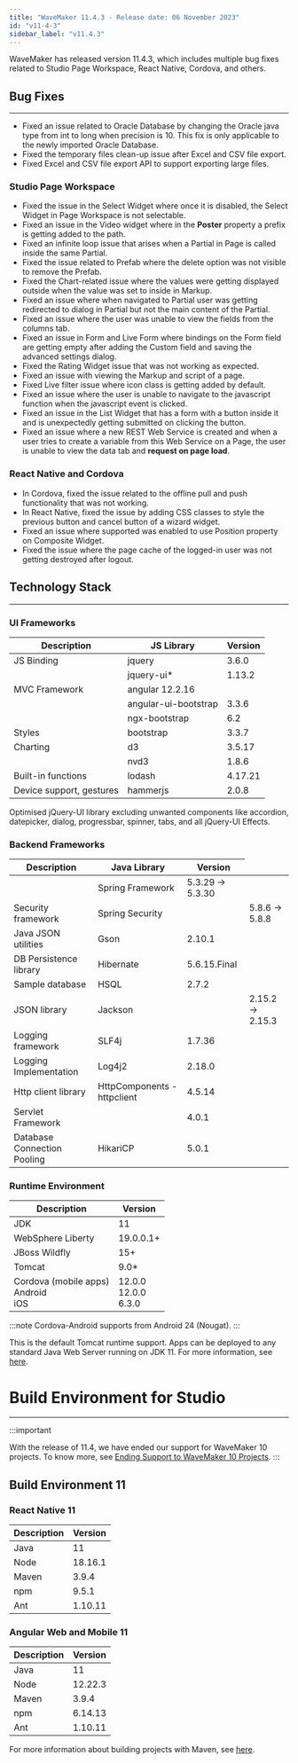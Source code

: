 ```yaml
---
title: "WaveMaker 11.4.3 - Release date: 06 November 2023"
id: "v11-4-3"
sidebar_label: "v11.4.3"
---
```


WaveMaker has released version 11.4.3, which includes multiple bug fixes related to Studio Page Workspace, React Native, Cordova, and others.

## Bug Fixes

---

- Fixed an issue related to Oracle Database by changing the Oracle java type from int to long when precision is 10. This fix is only applicable to the newly imported Oracle Database.
- Fixed the temporary files clean-up issue after Excel and CSV file export.
- Fixed Excel and CSV file export API to support exporting large files.

### Studio Page Workspace

- Fixed the issue in the Select Widget where once it is disabled, the Select Widget in Page Workspace is not selectable.
- Fixed an issue in the Video widget where in the **Poster** property a prefix is getting added to the path.
- Fixed an infinite loop issue that arises when a Partial in Page is called inside the same Partial.
- Fixed the issue related to Prefab where the delete option was not visible to remove the Prefab.
- Fixed the Chart-related issue where the values were getting displayed outside when the value was set to inside in Markup.
- Fixed an issue where when navigated to Partial user was getting redirected to dialog in Partial but not the main content of the Partial.
- Fixed an issue where the user was unable to view the fields from the columns tab.
- Fixed an issue in Form and  Live Form where bindings on the Form field are getting empty after adding the Custom field and saving the advanced settings dialog.
- Fixed the Rating Widget issue that was not working as expected.
- Fixed an issue with viewing the Markup and script of a page.
- Fixed Live filter issue where icon class is getting added by default.
- Fixed an issue where the user is unable to navigate to the javascript function when the javascript event is clicked.
- Fixed an issue in the List Widget that has a form with a button inside it and is unexpectedly getting submitted on clicking the button.
- Fixed an issue where a new REST Web Service is created and when a user tries to create a variable from this Web Service on a Page, the user is unable to view the data tab and **request on page load**.

### React Native and Cordova

- In Cordova, fixed the issue related to the offline pull and push functionality that was not working.
- In React Native, fixed the issue by adding CSS classes to style the previous button and cancel button of a wizard widget.
- Fixed an issue where supported was enabled to use Position property on Composite Widget.
- Fixed the issue where the page cache of the logged-in user was not getting destroyed after logout.

## Technology Stack

---

### UI Frameworks

| Description | JS Library | Version |
| --- | --- | --- |
| JS Binding | jquery | 3.6.0 |
|  | jquery-ui* | 1.13.2 |
| MVC Framework | angular 12.2.16 |
|  | angular-ui-bootstrap | 3.3.6 |
|  | ngx-bootstrap | 6.2 |
| Styles | bootstrap | 3.3.7 |
| Charting | d3 | 3.5.17 |
|  | nvd3 | 1.8.6 |
| Built-in functions | lodash | 4.17.21|
| Device support, gestures | hammerjs | 2.0.8 |

Optimised jQuery-UI library excluding unwanted components like accordion, datepicker, dialog, progressbar, spinner, tabs, and all jQuery-UI Effects.

### Backend Frameworks

| Description | Java Library | Version |
| --- | --- | --- |
|  | Spring Framework | 5.3.29 -> 5.3.30 </td>|
| Security framework | Spring Security | <td className="versiontdbgcolor"> 5.8.6 -> 5.8.8 |
| Java JSON utilities | Gson  | 2.10.1 |
| DB Persistence library | Hibernate | 5.6.15.Final |
| Sample database | HSQL |  2.7.2 |
| JSON library | Jackson | <td className="versiontdbgcolor"> 2.15.2 -> 2.15.3 |
| Logging framework | SLF4j | 1.7.36 |
| Logging Implementation | Log4j2 | 2.18.0|
| Http client library  | HttpComponents -  httpclient |  4.5.14 |
| Servlet Framework |  | 4.0.1 |
| Database Connection Pooling | HikariCP | 5.0.1 |

### Runtime Environment

| Description | Version |
| --- | --- |
| JDK | 11 |
| WebSphere Liberty | 19.0.0.1+ |
| JBoss Wildfly | 15+ |
| Tomcat | 9.0* |
| Cordova (mobile apps) <br/> Android <br/> iOS |12.0.0 <br/> 12.0.0  <br/> 6.3.0 |

:::note
Cordova-Android supports from Android 24 (Nougat).
:::

This is the default Tomcat runtime support. Apps can be deployed to any standard Java Web Server running on JDK 11. For more information, see [here](/learn/app-development/deployment/deployment-web-server).

# Build Environment for Studio
---

:::important

With the release of 11.4, we have ended our support for WaveMaker 10 projects. To know more, see [Ending Support to WaveMaker 10 Projects](/learn/blog/2023/08/11/wavemaker10x-end-of-support).
:::

## Build Environment 11 

### React Native 11

|Description|	Version|
|---|---|
|Java |11 |
|Node|18.16.1|
|Maven| 3.9.4 |
|npm | 9.5.1|
|Ant|	1.10.11|


### Angular Web and Mobile 11

|Description|	Version|
|---|---|
|Java | 11 |
|Node| 12.22.3|
|Maven| 3.9.4 |
|npm |	6.14.13|
|Ant|	1.10.11|

For more information about building projects with Maven, see [here](/learn/app-development/deployment/building-with-maven).


